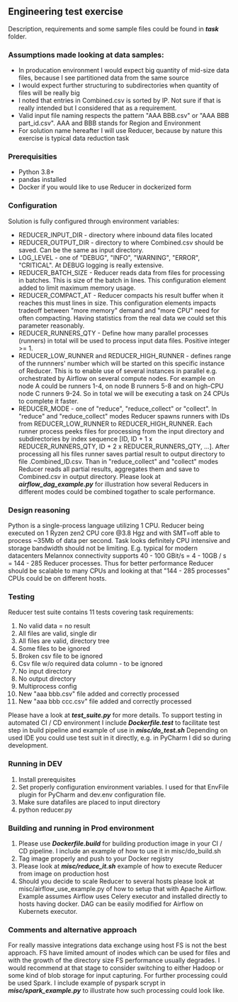 ## Engineering test exercise

Description, requirements and some sample files could be found in ___task___ folder.

### Assumptions made looking at data samples:

- In producation environment I would expect big quantity of mid-size data files, because I see partitioned data
from the same source
- I would expect further structuring to subdirectories when quantity of files will be really big
- I noted that entries in Combined.csv is sorted by IP. Not sure if that is really intended but I considered that as a requirement.
- Valid input file naming respects the pattern "AAA BBB.csv" or "AAA BBB part_id.csv". AAA and BBB stands for Region 
and Environment
- For solution name hereafter I will use Reducer, because by nature this exercise is typical data reduction task 

### Prerequisities
- Python 3.8+
- pandas installed
- Docker if you would like to use Reducer in dockerized form

### Configuration

Solution is fully configured through environment variables:
- REDUCER_INPUT_DIR - directory where inbound data files located
- REDUCER_OUTPUT_DIR - directory to where Combined.csv should be saved. Can be the same as 
input directory.
- LOG_LEVEL - one of "DEBUG", "INFO", "WARNING", "ERROR", "CRITICAL". At DEBUG logging is really extensive.
- REDUCER_BATCH_SIZE - Reducer reads data from files for processing in batches. This is size of the batch in lines. 
This configuration element added to limit maximum memory usage.
- REDUCER_COMPACT_AT - Reducer compacts his result buffer when it reaches this must lines in size. This configuration
elements impacts tradeoff between "more memory" demand and "more CPU" need for often compacting. Having
statistics from the real data we could set this parameter reasonably.
- REDUCER_RUNNERS_QTY - Define how many parallel processes (runners) in total will be used to process input data files.
Positive integer >= 1.
- REDUCER_LOW_RUNNER and REDUCER_HIGH_RUNNER - defines range of the runnners' number which will be started on this
specific instance of Reducer. This is to enable use of several instances in parallel e.g. orchestrated by Airflow on 
several compute nodes. For example on node A could be runners 1-4, on node B runners 5-8 and on high-CPU node C runners
9-24. So in total we will be executing a task on 24 CPUs to complete it faster.
- REDUCER_MODE - one of "reduce", "reduce_collect" or "collect". In "reduce" and "reduce_collect" modes Reducer spawns runners with IDs from 
REDUCER_LOW_RUNNER to REDUCER_HIGH_RUNNER. Each runner process peeks files for processing from the input directory and 
subdirectories by index sequence [ID, ID + 1 x REDUCER_RUNNERS_QTY, ID + 2 x REDUCER_RUNNERS_QTY, ...]. After processing
all his files runner saves partial result to output directory to file .Combined_ID.csv. Than in "reduce_collect" and
"collect" modes Reducer reads all partial results, aggregates them and save to Combined.csv in output directory. Please
look at ___airflow_dag_example.py___ for illustration how several Reducers in different modes could be combined togather 
to scale performance.

### Design reasoning

Python is a single-process language utilizing 1 CPU. Reducer being executed on 1 Ryzen zen2 CPU core @3.8 Hgz and with 
SMT=off able to process ~35Mb of data per second. Task looks definitely CPU intensive and storage bandwidth should not be 
limiting. E.g. typical for modern datacenters Melannox connectivity supports 40 - 100 GBit/s = 4 - 10GB / s = 144 - 285
Reducer processes. Thus for better performance Reducer should be scalable to many CPUs and looking at that 
"144 - 285 processes" CPUs could be on different hosts.

### Testing 

Reducer test suite contains 11 tests covering task requirements:
1. No valid data = no result
2. All files are valid, single dir
3. All files are valid, directory tree
4. Some files to be ignored
5. Broken csv file to be ignored
6. Csv file w/o required data column - to be ignored
7. No input directory
8. No output directory
9. Multiprocess config
10. New "aaa bbb.csv" file added and correctly processed
11. New "aaa bbb ccc.csv" file added and correctly processed

Please have a look at ___test_suite.py___ for more details. To support testing in automated CI / CD environment I
include ___Dockerfile.test___ to facilitate test step in build pipeline and example of use in ___misc/do_test.sh___
Depending on used IDE you could use test suit in it directly, e.g. in PyCharm I did so during development.

### Running in DEV

1. Install prerequisites
2. Set properly configuration environment variables. I used for that EnvFile plugin for PyCharm and dev.env 
configuration file.
3. Make sure datafiles are placed to input directory
4. python reducer.py

### Building and running in Prod environment

1. Please use ___Dockerfile.build___ for building production image in your CI / CD pipeline. I include an example of 
how to use it in misc/do_build.sh
2. Tag image properly and push to your Docker registry
3. Please look at ___misc/reduce_it.sh___ example of how to execute Reducer from image on production host
4. Should you decide to scale Reducer to several hosts please look at misc/airflow_use_example.py of how to setup that
with Apache Airflow. Example assumes Airflow uses Celery executor and installed directly to hosts having docker. DAG 
can be easily modified for Airflow on Kubernets executor.

### Comments and alternative approach

For really massive integrations data exchange using host FS is not the best approach. FS have limited amount of 
inodes which can be used for files and with the growth of the directory size FS performance usually degrades. I would 
recommend at that stage to consider switching to either Hadoop or some kind of blob storage for input capturing. For
further processing could be used Spark. I include example of pyspark scrypt in ___misc/spark_example.py___ to 
illustrate how such processing could look like.

